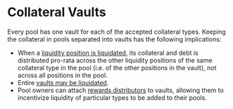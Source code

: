 # Collateral Vaults

Every pool has one vault for each of the accepted collateral types. Keeping the collateral in pools separated into vaults has the following implications:

* When a [liquidity position is liquidated](../../for-liquidity-integrators/liquidity-positions/position-liquidations.md), its collateral and debt is distributed pro-rata across the other liquidity positions of the same collateral type in the pool (i.e. of the other positions in the vault), not across all positions in the pool.
* Entire [vaults may be liquidated](vault-liquidations.md).
* Pool owners can attach [rewards distributors](../rewards-distributors.md) to vaults, allowing them to incentivize liquidity of particular types to be added to their pools.
